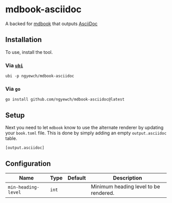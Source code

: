 # mdbook-asciidoc

A backed for [mdbook](https://rust-lang.github.io/mdBook/) that outputs [AsciiDoc](https://asciidoc.org/)

## Installation

To use, install the tool.

### Via [`ubi`](https://github.com/houseabsolute/ubi)

```
ubi -p ngyewch/mdbook-asciidoc
```

### Via `go`

```
go install github.com/ngyewch/mdbook-asciidoc@latest
```

## Setup

Next you need to let `mdbook` know to use the alternate renderer by updating your `book.toml` file. This is done by simply adding an empty `output.asciidoc` table.

```
[output.asciidoc]
```

## Configuration

| Name                | Type  | Default | Description                           |
|---------------------|-------|---------|---------------------------------------|
| `min-heading-level` | `int` |         | Minimum heading level to be rendered. |
